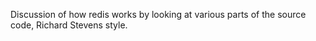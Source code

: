 Discussion of how redis works by looking at various parts of the source code, Richard Stevens style.